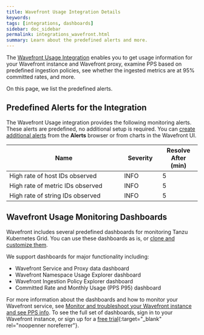 ```yaml
---
title: Wavefront Usage Integration Details
keywords:
tags: [integrations, dashboards]
sidebar: doc_sidebar
permalink: integrations_wavefront.html
summary: Learn about the predefined alerts and more.
---
```

The [Wavefront Usage Integration](system.html) enables you to get usage information for your Wavefront instance and Wavefront proxy, examine PPS based on predefined ingestion policies, see whether the ingested metrics are at 95% committed rates, and more.

On this page, we list the predefined alerts.

## Predefined Alerts for the Integration

The Wavefront Usage integration provides the following monitoring alerts. These alerts are predefined, no additional setup is required. You can [create additional alerts](alerts.html#creating-an-alert) from the **Alerts** browser or from charts in the Wavefront UI.

<table>
<tbody>
<thead>
<tr><th width="60%">Name</th><th width="20%">Severity</th><th width="20%">Resolve After (min)</th></tr>
</thead>
<tr>
<td>High rate of host IDs observed</td>
<td>INFO</td>
<td>5</td></tr>
<tr>
<td>High rate of metric IDs observed</td>
<td>INFO</td>
<td>5</td></tr>
<tr>
<td>High rate of string IDs observed</td>
<td>INFO</td>
<td>5</td></tr>
</tbody>
</table>


## Wavefront Usage Monitoring Dashboards

Wavefront includes several predefined dashboards for monitoring Tanzu Kubernetes Grid. You can use these dashboards as is, or [clone and customize them](ui_dashboards.html).

We support dashboards for major functionality including:

* Wavefront Service and Proxy data dashboard
* Wavefront Namespace Usage Explorer dashboard
* Wavefront Ingestion Policy Explorer dashboard
* Committed Rate and Monthly Usage (PPS P95) dashboard

For more information about the dashboards and how to monitor your Wavefront service, see [Monitor and troubleshoot your Wavefront instance and see PPS info](wavefront_monitoring.html). To see the full set of dashboards, sign in to your Wavefront instance, or sign up for a [free trial](http://wavefront.com/sign-up/?utm_source=docs.vmware.com&utm_medium=referral&utm_campaign=docs-front-page){:target="_blank" rel="noopenner noreferrer"}.
